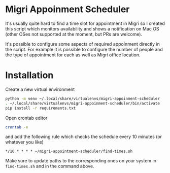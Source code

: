 # Migri Appoinment Scheduler

It's usually quite hard to find a time slot for appointment in Migri so I created this script which monitors availability and shows a notification on Mac OS (other OSes not supported at the moment, but PRs are welcome). 

It's possible to configure some aspects of required appoinment directly in the script. For example it is possible to configure the number of people and the type of appointment for each as well as Migri office location.

# Installation

Create a new virtual environment

```bash
python -m venv ~/.local/share/virtualenvs/migri-appoinment-scheduler
. ~/.local/share/virtualenvs/migri-appoinment-scheduler/bin/activate
pip install -r requirements.txt
```

Open crontab editor

```bash
crontab -e
```

and add the following rule which checks the schedule every 10 minutes (or whatever you like)

```
*/10 * * * * ~/migri-appointment-scheduler/find-times.sh
```

Make sure to update paths to the corresponding ones on your system in `find-times.sh` and in the command above.
